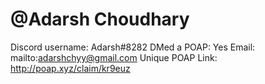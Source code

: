 # @Adarsh Choudhary

Discord username: Adarsh#8282
DMed a POAP: Yes
Email: mailto:adarshchyy@gmail.com
Unique POAP Link: http://poap.xyz/claim/kr9euz
